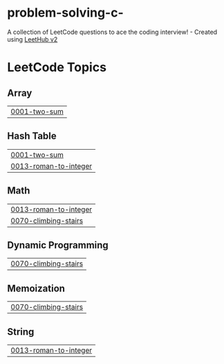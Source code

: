 # problem-solving-c-
A collection of LeetCode questions to ace the coding interview! - Created using [LeetHub v2](https://github.com/arunbhardwaj/LeetHub-2.0)

<!---LeetCode Topics Start-->
# LeetCode Topics
## Array
|  |
| ------- |
| [0001-two-sum](https://github.com/nadaabdelazim633/problem-solving-c-/tree/master/0001-two-sum) |
## Hash Table
|  |
| ------- |
| [0001-two-sum](https://github.com/nadaabdelazim633/problem-solving-c-/tree/master/0001-two-sum) |
| [0013-roman-to-integer](https://github.com/nadaabdelazim633/problem-solving-c-/tree/master/0013-roman-to-integer) |
## Math
|  |
| ------- |
| [0013-roman-to-integer](https://github.com/nadaabdelazim633/problem-solving-c-/tree/master/0013-roman-to-integer) |
| [0070-climbing-stairs](https://github.com/nadaabdelazim633/problem-solving-c-/tree/master/0070-climbing-stairs) |
## Dynamic Programming
|  |
| ------- |
| [0070-climbing-stairs](https://github.com/nadaabdelazim633/problem-solving-c-/tree/master/0070-climbing-stairs) |
## Memoization
|  |
| ------- |
| [0070-climbing-stairs](https://github.com/nadaabdelazim633/problem-solving-c-/tree/master/0070-climbing-stairs) |
## String
|  |
| ------- |
| [0013-roman-to-integer](https://github.com/nadaabdelazim633/problem-solving-c-/tree/master/0013-roman-to-integer) |
<!---LeetCode Topics End-->